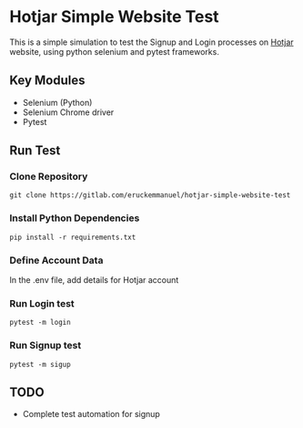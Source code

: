 # Hotjar Simple Website Test
This is a simple simulation to test the Signup and Login processes
on [Hotjar](https://hotjar.com) website, using python selenium and pytest
frameworks.

## Key Modules
* Selenium (Python)
* Selenium Chrome driver
* Pytest

## Run Test

### Clone Repository
```
git clone https://gitlab.com/eruckemmanuel/hotjar-simple-website-test
```

### Install Python Dependencies
```
pip install -r requirements.txt
```

### Define Account Data
In the .env file, add details for Hotjar account


### Run Login test
```
pytest -m login
```

### Run Signup test
```
pytest -m sigup
```


## TODO
* Complete test automation for signup